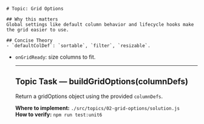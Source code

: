     # Topic: Grid Options

    ## Why this matters
    Global settings like default column behavior and lifecycle hooks make the grid easier to use.

    ## Concise Theory
    - `defaultColDef`: `sortable`, `filter`, `resizable`.
- `onGridReady`: size columns to fit.

    ---

    ## Topic Task — **buildGridOptions(columnDefs)**
    Return a gridOptions object using the provided `columnDefs`.

    **Where to implement:** `./src/topics/02-grid-options/solution.js`  
    **How to verify:** `npm run test:unit6`
